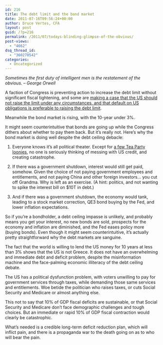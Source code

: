 ```yaml
---
id: 216
title: The debt limit and the bond market
date: 2011-07-16T09:56:24+00:00
author: Druce Vertes, CFA
layout: post
guid: /?p=216
permalink: /2011/07/todays-blinding-glimpse-of-the-obvious/
post-views:
  - "4662"
dsq_thread_id:
  - "360278542"
categories:
  - Uncategorized
---
```

_Sometimes the first duty of intelligent men is the restatement of the obvious. &#8211; George Orwell_

A faction of Congress is preventing action to increase the debt limit without significant fiscal tightening, and some are [making a case that the US should not raise the limit under any circumstances, and that default on US obligations is preferable to raising the debt limit](http://www.tnr.com/blog/jonathan-chait/91886/the-republican-crazy-not-act).

Meanwhile the bond market is rising, with the 10-year under 3%. 

It might seem counterintuitive that bonds are going up while the Congress dithers about whether to pay them back. But it&#8217;s really not. Here&#8217;s why the bond market is doing well despite the debt ceiling debacle:  
<!--more-->

  
1) Everyone knows it&#8217;s all political theater. Except for [a few Tea Party loonies](http://www.redstate.com/erick/2011/07/15/dear-house-republicans-this-is-your-time-for-choosing/), no one is seriously thinking of messing with US credit, and creating catastrophe.

2) If there was a government shutdown, interest would still get paid, somehow. Given the choice of not paying government employees and entitlements, and not paying China and other foreign investors&#8230; you cut off Grandma. Why is left as an exercise. (A hint: politics, and not wanting to spike the interest bill on $10T in debt.)

3) And if there was a government shutdown, the economy would tank, leading to a stock market correction, QE3 bond buying by the Fed, and lower inflation expectations. 

So if you&#8217;re a bondholder, a debt ceiling impasse is unlikely, and probably means you get your interest, no new bonds are sold, prospects for the economy and inflation are diminished, and the Fed eases policy more (buying bonds). Even though it might seem counterintuitive, it&#8217;s actually pretty straightforward why the debt markets are sanguine.

The fact that the world is willing to lend the US money for 10 years at less than 3% shows that the US is not Greece. It does not have an overwhelming and immediate debt and deficit problem, despite the misinformation machine and the face-palming economic illiteracy of the debt ceiling debate.

The US has a political dysfunction problem, with voters unwilling to pay for government services through taxes, while demanding those same services and entitlements. Woe betide the politician who raises taxes, or cuts Social Security and Medicare or almost anything else.

This not to say that 10% of GDP fiscal deficits are sustainable, or that Social Security and Medicare don&#8217;t face demographic challenges and tough choices. But an immediate or rapid 10% of GDP fiscal contraction would clearly be catastrophic.

What&#8217;s needed is a credible long-term deficit reduction plan, which will inflict pain, and there is a propaganda war to the death going on as to who will bear the pain.